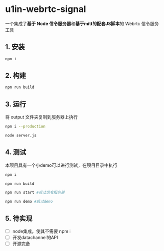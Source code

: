 # u1in-webrtc-signal

一个集成了**基于 Node 信令服务器**和**基于mitt的配套JS脚本**的 Webrtc 信令服务工具

## 1. 安装

```bash
npm i
```

## 2. 构建

```bash
npm run build
```

## 3. 运行

将 output 文件夹复制到服务器上执行

```bash
npm i --production

node server.js
```

## 4. 测试

本项目具有一个小demo可以进行测试，在项目目录中执行

```bash
npm i

npm run build

npm run start #启动信令服务器

npm run demo #启动demo
````

## 5. 待实现

- [ ] node集成，使其不需要 npm i
- [ ] 开发datachannel的API
- [ ] 开源完备
